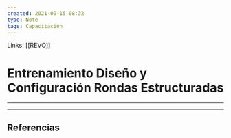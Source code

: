 ```yaml
---
created: 2021-09-15 08:32
type: Note
tags: Capacitación
---
```


Links: [[REVO]]

# Entrenamiento Diseño y Configuración Rondas Estructuradas
---



---

## Referencias